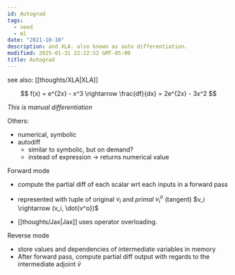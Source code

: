 ```yaml
---
id: Autograd
tags:
  - seed
  - ml
date: "2021-10-10"
description: and XLA. also known as auto differentiation.
modified: 2025-01-31 22:22:52 GMT-05:00
title: Autograd
---
```


see also: [[thoughts/XLA|XLA]]

$$
f(x) = e^{2x} - x^3 \rightarrow \frac{df}{dx} = 2e^{2x} - 3x^2
$$

_This is manual differentiation_

Others:

- numerical, symbolic
- autodiff
  - similar to symbolic, but on demand?
  - instead of expression -> returns numerical value

Forward mode

- compute the partial diff of each scalar wrt each inputs in a forward pass
- represented with tuple of original $v_i$ and _primal_ $v_i^o$ (tangent)
  $v_i \rightarrow (v_i, \dot{v^o})$

- [[thoughts/Jax|Jax]] uses operator overloading.

Reverse mode

- store values and dependencies of intermediate variables in memory
- After forward pass, compute partial diff output with regards to the intermediate adjoint $\bar{v}$
